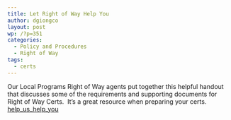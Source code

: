 ```yaml
---
title: Let Right of Way Help You
author: dgiongco
layout: post
wp: /?p=351
categories:
  - Policy and Procedures
  - Right of Way
tags:
  - certs
---
```

Our Local Programs Right of Way agents put together this helpful handout that discusses some of the requirements and supporting documents for Right of Way Certs.  It&#8217;s a great resource when preparing your certs.  
[help\_us\_help_you][1]

 [1]: http://localhost:8888/wp-content/uploads/2011/07/help_us_help_you.pdf